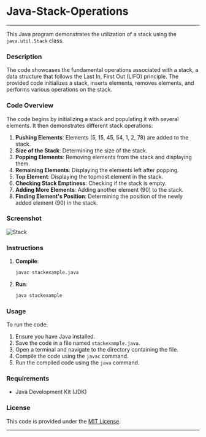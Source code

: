 ﻿# Java-Stack-Operations
---

This Java program demonstrates the utilization of a stack using the `java.util.Stack` class.

### Description

The code showcases the fundamental operations associated with a stack, a data structure that follows the Last In, First Out (LIFO) principle. The provided code initializes a stack, inserts elements, removes elements, and performs various operations on the stack.

### Code Overview

The code begins by initializing a stack and populating it with several elements. It then demonstrates different stack operations:

1. **Pushing Elements**: Elements (5, 15, 45, 54, 1, 2, 78) are added to the stack.
2. **Size of the Stack**: Determining the size of the stack.
3. **Popping Elements**: Removing elements from the stack and displaying them.
4. **Remaining Elements**: Displaying the elements left after popping.
5. **Top Element**: Displaying the topmost element in the stack.
6. **Checking Stack Emptiness**: Checking if the stack is empty.
7. **Adding More Elements**: Adding another element (90) to the stack.
8. **Finding Element's Position**: Determining the position of the newly added element (90) in the stack.

### Screenshot

![Stack](https://github.com/yumbiakyumu/Java-Stack-Operations/assets/100669436/3591e8e3-35c0-4bf1-852d-a53135734687)


### Instructions

1. **Compile**:
   ```bash
   javac stackexample.java
   ```
2. **Run**:
   ```bash
   java stackexample
   ```

### Usage

To run the code:

1. Ensure you have Java installed.
2. Save the code in a file named `stackexample.java`.
3. Open a terminal and navigate to the directory containing the file.
4. Compile the code using the `javac` command.
5. Run the compiled code using the `java` command.

### Requirements

- Java Development Kit (JDK)

### License

This code is provided under the [MIT License](https://opensource.org/licenses/MIT).

---

